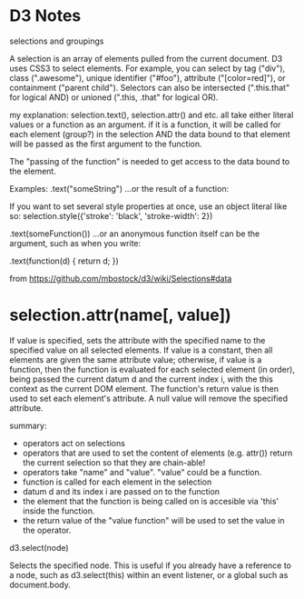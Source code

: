 # D3 Notes

selections and groupings

A selection is an array of elements pulled from the current document. D3 uses CSS3 to select elements. For example, you can select by tag ("div"), class (".awesome"), unique identifier ("#foo"), attribute ("[color=red]"), or containment ("parent child"). Selectors can also be intersected (".this.that" for logical AND) or unioned (".this, .that" for logical OR).



my explanation:
selection.text(), selection.attr() and etc. all take either literal values or a function as an argument. if it is a function, it will be called for each element (group?) in the selection AND the data bound to that element will be passed as the first argument to the function.

The "passing of the function" is needed to get access to the data bound to the element.

Examples:
.text("someString")
…or the result of a function:

If you want to set several style properties at once, use an object literal like so: 
selection.style({'stroke': 'black', 'stroke-width': 2})

.text(someFunction())
…or an anonymous function itself can be the argument, such as when you write:

.text(function(d) {
    return d;
})


from https://github.com/mbostock/d3/wiki/Selections#data
# selection.attr(name[, value])

If value is specified, sets the attribute with the specified name to the specified value on all selected elements. If value is a constant, then all elements are given the same attribute value; otherwise, if value is a function, then the function is evaluated for each selected element (in order), being passed the current datum d and the current index i, with the this context as the current DOM element. The function's return value is then used to set each element's attribute. A null value will remove the specified attribute.

summary:
- operators act on selections
- operators that are used to set the content of elements (e.g. attr()) return the current selection so that they are chain-able!
- operators take "name" and "value". "value" could be a function.
- function is called for each element in the selection
- datum d and its index i are passed on to the function
- the element that the function is being called on is accesible via 'this' inside the function.
- the return value of the "value function" will be used to set the value in the operator.


d3.select(node)

Selects the specified node. This is useful if you already have a reference to a node, such as d3.select(this) within an event listener, or a global such as document.body.



